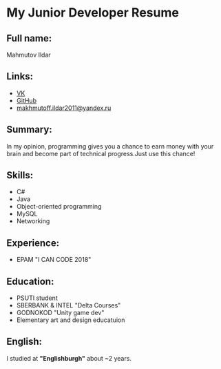 # My Junior Developer Resume

## Full name:
Mahmutov Ildar

## Links:
- [VK](https://vk.com/mahmutovi)
- [GitHub](https://github.com/Feintty)
- makhmutoff.ildar2011@yandex.ru

## Summary:
In my opinion, programming gives you a chance to earn money with your brain and become part of technical progress.Just use this chance!

## Skills:
- C#
- Java
- Object-oriented programming
- MySQL
- Networking

## Experience:
- EPAM "I CAN CODE 2018"

## Education:
- PSUTI student
- SBERBANK & INTEL "Delta Courses"
- GODNOKOD "Unity game dev"
- Elementary art and design educatuion
 
## English:
I studied at **"Englishburgh"** about ~2 years.